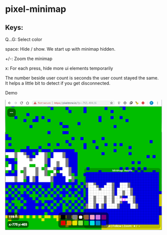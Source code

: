# pixel-minimap

## Keys:

Q...G: Select color

space: Hide / show.  We start up with minimap hidden.

+/-: Zoom the minimap

x: For each press, hide more ui elements temporarily

The number beside user count is seconds the user count stayed the same. It helps a little bit to detect if you get disconnected.

Demo

![Demo](demo.png)

